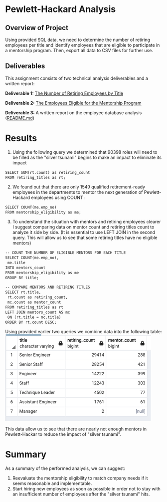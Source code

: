 # Pewlett-Hackard Analysis
## Overview of Project
Using provided SQL data, we need to determine the number of retiring employees per title and identify employees that are eligible to participate in a mentorship program. Then, export all data to CSV files for further use.

## Deliverables

This assignment consists of two technical analysis deliverables and a written report:

__Deliverable 1:__ [The Number of Retiring Employees by Title](https://github.com/xenia-e/Pewlett-Hackard-Analysis/blob/main/Data/retiring_titles.csv)

__Deliverable 2:__ [The Employees Eligible for the Mentorship Program](https://github.com/xenia-e/Pewlett-Hackard-Analysis/blob/main/Data/mentorship_eligibility.csv)

__Deliverable 3:__ A written report on the employee database analysis ([README.md](https://github.com/xenia-e/Pewlett-Hackard-Analysis/blob/main/README.md))


# Results


1. Using the following query we determined that 90398 roles will need to be filled as the "silver tsunami" begins to make an impact to eliminate its impact 
```
SELECT SUM(rt.count) as retiring_count
FROM retiring_titles as rt;
```

2. We found out that there are only 1549 qualified retirement-ready employees in the departments to mentor the next generation of Pewlett-Hackard employees using COUNT :
```
SELECT COUNT(me.emp_no)
FROM mentorship_eligibility as me;
```
3. To understand the situation with mentors and retiring employees clearer I suggest  comparing data on mentor count and retiring titles count to analyze it side by side.  (It is essential to use LEFT JOIN in the second query. This will allow us to see that some retiring titles have no eligible mentors)

```
-- COUNT THE NUMBER OF ELIGIBLE MENTORS FOR EACH TITLE
SELECT COUNT(me.emp_no), 
 me.title
INTO mentors_count
FROM mentorship_eligibility as me
GROUP BY title;
```
```
-- COMPARE MENTORS AND RETIRING TITLES
SELECT rt.title, 
 rt.count as retiring_count, 
 mc.count as mentor_count 
FROM retiring_titles as rt
LEFT JOIN mentors_count AS mc
 ON (rt.title = mc.title) 
ORDER BY rt.count DESC;

```
Using provided earlier two queries we combine data into the following table:
![Comparison table for nubber of retiring titles and eligible mentors by title](https://github.com/xenia-e/Pewlett-Hackard-Analysis/blob/main/Data/mentor_to_retiring_counts.png)

This data allow us to see that there are nearly not enough mentors in Pewlett-Hackar to reduce the impact of "silver tsunami".  

# Summary
As a summary of the performed analysis, we can suggest:
1. Reevaluate the mentorship eligibility to match company needs if it seems reasonable and implementable.
2. Start hiring new employees as soon as possible in order not to stay with an insufficient number of employees after the "silver tsunami" hits. 

